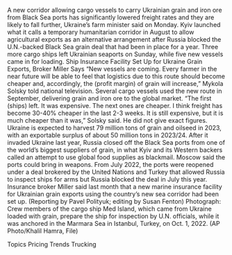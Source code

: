 A new corridor allowing cargo vessels to carry Ukrainian grain and iron ore from Black Sea ports has significantly lowered freight rates and they are likely to fall further, Ukraine’s farm minister said on Monday.
Kyiv launched what it calls a temporary humanitarian corridor in August to allow agricultural exports as an alternative arrangement after Russia blocked the U.N.-backed Black Sea grain deal that had been in place for a year.
Three more cargo ships left Ukrainian seaports on Sunday, while five new vessels came in for loading.
Ship Insurance Facility Set Up for Ukraine Grain Exports, Broker Miller Says
“New vessels are coming. Every farmer in the near future will be able to feel that logistics due to this route should become cheaper and, accordingly, the (profit margin) of grain will increase,” Mykola Solsky told national television.
Several cargo vessels used the new route in September, delivering grain and iron ore to the global market.
“The first (ships) left. It was expensive. The next ones are cheaper. I think freight has become 30-40% cheaper in the last 2-3 weeks. It is still expensive, but it is much cheaper than it was,” Solsky said.
He did not give exact figures.
Ukraine is expected to harvest 79 million tons of grain and oilseed in 2023, with an exportable surplus of about 50 million tons in 2023/24.
After it invaded Ukraine last year, Russia closed off the Black Sea ports from one of the world’s biggest suppliers of grain, in what Kyiv and its Western backers called an attempt to use global food supplies as blackmail.
Moscow said the ports could bring in weapons.
From July 2022, the ports were reopened under a deal brokered by the United Nations and Turkey that allowed Russia to inspect ships for arms but Russia blocked the deal in July this year.
Insurance broker Miller said last month that a new marine insurance facility for Ukrainian grain exports using the country’s new sea corridor had been set up.
(Reporting by Pavel Polityuk; editing by Susan Fenton)
Photograph: Crew members of the cargo ship Med Island, which came from Ukraine loaded with grain, prepare the ship for inspection by U.N. officials, while it was anchored in the Marmara Sea in Istanbul, Turkey, on Oct. 1, 2022. (AP Photo/Khalil Hamra, File)

Topics
Pricing Trends
Trucking
